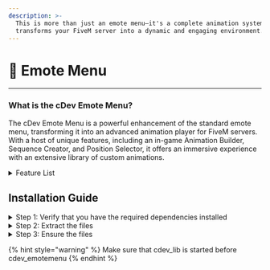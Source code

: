 ```yaml
---
description: >-
  This is more than just an emote menu—it's a complete animation system that
  transforms your FiveM server into a dynamic and engaging environment.
---
```


# 🕺 Emote Menu

***

### What is the cDev Emote Menu?

The cDev Emote Menu is a powerful enhancement of the standard emote menu, transforming it into an advanced animation player for FiveM servers. With a host of unique features, including an in-game Animation Builder, Sequence Creator, and Position Selector, it offers an immersive experience with an extensive library of custom animations.

<details>

<summary>Feature List</summary>



* **Advanced Animation Builder:**\
  Create custom animations by combining any two animations and one expression with our modern drag-and-drop UI. All custom-built animations are saved to a dedicated category on the client side.
* **Sequence Creator:**\
  Build sequences by selecting multiple animations and assigning specific durations to each. These sequences are also saved to a client-side category.
* **Built-in GIF Recorder:**\
  With our new media library, players can easily record GIFs by entering a few details.
* **Idle System:**\
  Players can set custom idle animations. Server owners can enable this feature, and player preferences are saved between restarts.
* **Position Selector:**\
  Choose the exact position for your animations before playing them, giving you full control over your character's movements.
* **Favorite System:**\
  With over 8,000 animations available, you can save your favorites in a dedicated category, all stored on the client side.
* **Modern & Intuitive UI:**\
  Our user interface is designed to be sleek and user-friendly, ensuring an easy experience for all players.
* **Optimized Performance:**\
  The resource runs at `0.0 ms` when idle and peaks at only `~0.02 ms` while in use, ensuring minimal impact on performance.
* **Custom Hotkey System:**\
  Drag and drop animations into hotkey slots for quick access during gameplay.
* **VIP Functionality:**\
  Server owners can lock specific animations behind a VIP system (function is not escrowed). Discord integration is supported for easy management.
* **Extensive Animation Library:**\
  With over 8,000 animations including: Couple dances, couple poses, car animations (to interact inside the car), car couples animations, couple interactions, couple carry, solo poses, solo animations, police animations, dances, pet (characther) shared animations or alone, walk styles, idles.
* **Expression System:**\
  Players can express themselves with custom facial expressions that are saved between restarts.
* **Walk Styles:**\
  Save your character's walk style preferences and ensure they persist across sessions.
* **GIF-Based Content:**\
  All GIFs and media are uploaded to the cDev CDN, reducing server storage requirements for server owners.
* **Rule Feature:**\
  Restrict specific animations to designated players via a rule feature (API available for server owners).

</details>



## Installation Guide

<details>

<summary>Step 1: Verify that you have the required dependencies installed</summary>

Before you can use this resource, you'll need to make sure that you have the following resource installed:

1. cdev\_lib <mark style="color:green;">(included with this resource)</mark>

</details>

<details>

<summary>Step 2: Extract the files</summary>

1. Extract the contents of the `cdev-emotemenu.pack.zip` folder and place the resulting folder in your server's resource directory.

2) Extract the contents of the `cdev_emotemenuassets.pack.zip`folder and place the resulting folder in your server's resource directory.

</details>

<details>

<summary>Step 3: Ensure the files</summary>

Your ensure should look like this in your `server.cfg`

```lua
ensure cdev_emotemenuassets
ensure cdev_lib
ensure cdev_emotemenu
```

</details>

{% hint style="warning" %}
Make sure that cdev\_lib is started before cdev\_emotemenu
{% endhint %}

